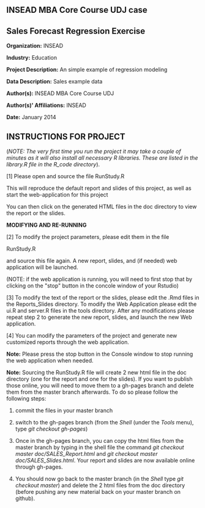 INSEAD MBA Core Course UDJ case
---------------------------------------------------------

Sales Forecast Regression Exercise
---------------------------------------------------------

**Organization:** INSEAD 

**Industry:** Education 

**Project Description:** An simple example of regression modeling

**Data Description:** Sales example data 

**Author(s):**  INSEAD MBA Core Course UDJ 

**Author(s)' Affiliations:** INSEAD

**Date:** January 2014 

INSTRUCTIONS FOR PROJECT
---------------------------------------------------------

(*NOTE: The very first time you run the project it may take a couple of minutes as it will also install all necessary R libraries. These are listed in the library.R file in the R_code directory*).


[1] Please open and source the file RunStudy.R 

This will reproduce the default report and slides of this project, as well as  start the web-application for this project

You can then click on the generated HTML files in the doc directory to view the report or the slides.

**MODIFYING AND RE-RUNNING**

[2] To modify the project parameters, please edit them in the file 

RunStudy.R

and source this file again. A new report, slides, and (if needed) web application will be launched. 

(NOTE: if the web application is running, you will need to first stop that by clicking on the "stop" button in the concole window of your Rstudio)


[3] To modify the text of the report or the slides, please edit the .Rmd files in the Reports_Slides directory. To modify the Web Application please edit the ui.R and server.R files in the tools directory. After any modifications please repeat step 2 to generate the new report, slides, and launch the new Web application. 

[4] You can modify the parameters of the project and generate new customized reports through the web application. 

**Note:** Please press the stop button in the Console window to stop running the web application when needed.

**Note:** Sourcing the RunStudy.R file will create 2 new html file in the doc directory (one for the report and one for the slides). If you want to publish those online, you will need to move them to a gh-pages branch and delete them from the master branch afterwards. To do so please follow the following steps:

1. commit the files in your master branch

2. switch to the gh-pages branch (from the *Shell* (under the *Tools* menu), type *git checkout gh-pages*)

3. Once in the gh-pages branch, you can copy the html files from the master branch by typing in the shell file the command *git checkout master doc/SALES_Report.html* and *git checkout master doc/SALES_Slides.html*. Your report and slides are now available online through gh-pages.

4. You should now go back to the master branch (in the *Shell* type *git checkout master*) and delete the 2 html files from the doc directory (before pushing any new material back on your master branch on github).
